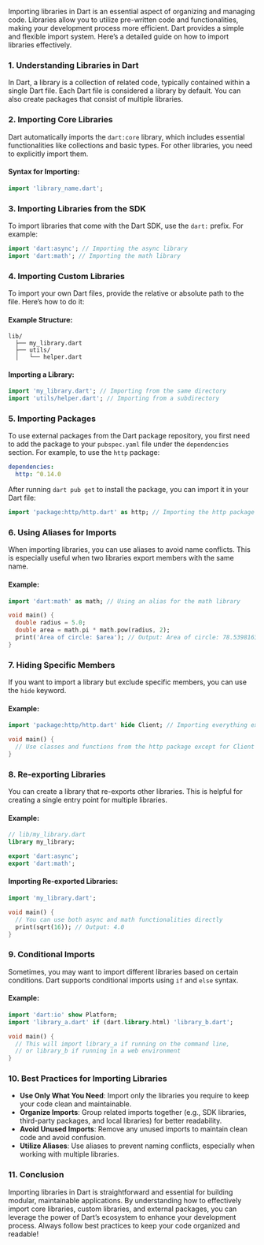 Importing libraries in Dart is an essential aspect of organizing and managing code. Libraries allow you to utilize pre-written code and functionalities, making your development process more efficient. Dart provides a simple and flexible import system. Here’s a detailed guide on how to import libraries effectively.

### 1. **Understanding Libraries in Dart**

In Dart, a library is a collection of related code, typically contained within a single Dart file. Each Dart file is considered a library by default. You can also create packages that consist of multiple libraries.

### 2. **Importing Core Libraries**

Dart automatically imports the `dart:core` library, which includes essential functionalities like collections and basic types. For other libraries, you need to explicitly import them.

#### Syntax for Importing:

```dart
import 'library_name.dart';
```

### 3. **Importing Libraries from the SDK**

To import libraries that come with the Dart SDK, use the `dart:` prefix. For example:

```dart
import 'dart:async'; // Importing the async library
import 'dart:math'; // Importing the math library
```

### 4. **Importing Custom Libraries**

To import your own Dart files, provide the relative or absolute path to the file. Here’s how to do it:

#### Example Structure:

```
lib/
  ├── my_library.dart
  ├── utils/
  │   └── helper.dart
```

#### Importing a Library:

```dart
import 'my_library.dart'; // Importing from the same directory
import 'utils/helper.dart'; // Importing from a subdirectory
```

### 5. **Importing Packages**

To use external packages from the Dart package repository, you first need to add the package to your `pubspec.yaml` file under the `dependencies` section. For example, to use the `http` package:

```yaml
dependencies:
  http: ^0.14.0
```

After running `dart pub get` to install the package, you can import it in your Dart file:

```dart
import 'package:http/http.dart' as http; // Importing the http package
```

### 6. **Using Aliases for Imports**

When importing libraries, you can use aliases to avoid name conflicts. This is especially useful when two libraries export members with the same name.

#### Example:

```dart
import 'dart:math' as math; // Using an alias for the math library

void main() {
  double radius = 5.0;
  double area = math.pi * math.pow(radius, 2);
  print('Area of circle: $area'); // Output: Area of circle: 78.53981633974483
}
```

### 7. **Hiding Specific Members**

If you want to import a library but exclude specific members, you can use the `hide` keyword.

#### Example:

```dart
import 'package:http/http.dart' hide Client; // Importing everything except Client

void main() {
  // Use classes and functions from the http package except for Client
}
```

### 8. **Re-exporting Libraries**

You can create a library that re-exports other libraries. This is helpful for creating a single entry point for multiple libraries.

#### Example:

```dart
// lib/my_library.dart
library my_library;

export 'dart:async';
export 'dart:math';
```

#### Importing Re-exported Libraries:

```dart
import 'my_library.dart';

void main() {
  // You can use both async and math functionalities directly
  print(sqrt(16)); // Output: 4.0
}
```

### 9. **Conditional Imports**

Sometimes, you may want to import different libraries based on certain conditions. Dart supports conditional imports using `if` and `else` syntax.

#### Example:

```dart
import 'dart:io' show Platform;
import 'library_a.dart' if (dart.library.html) 'library_b.dart';

void main() {
  // This will import library_a if running on the command line,
  // or library_b if running in a web environment
}
```

### 10. **Best Practices for Importing Libraries**

- **Use Only What You Need**: Import only the libraries you require to keep your code clean and maintainable.
- **Organize Imports**: Group related imports together (e.g., SDK libraries, third-party packages, and local libraries) for better readability.
- **Avoid Unused Imports**: Remove any unused imports to maintain clean code and avoid confusion.
- **Utilize Aliases**: Use aliases to prevent naming conflicts, especially when working with multiple libraries.

### 11. **Conclusion**

Importing libraries in Dart is straightforward and essential for building modular, maintainable applications. By understanding how to effectively import core libraries, custom libraries, and external packages, you can leverage the power of Dart’s ecosystem to enhance your development process. Always follow best practices to keep your code organized and readable!
